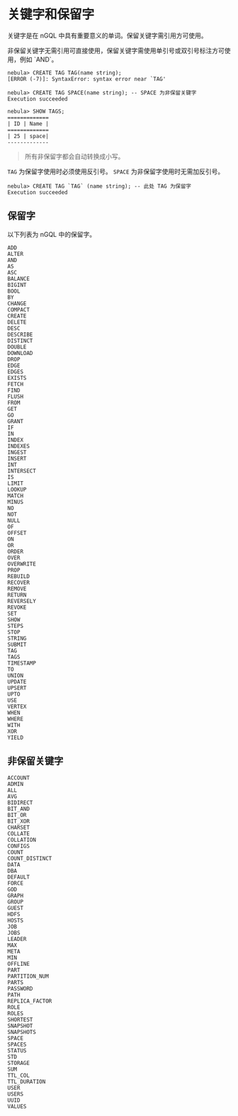 # 关键字和保留字

关键字是在 nGQL 中具有重要意义的单词。保留关键字需引用方可使用。

非保留关键字无需引用可直接使用，保留关键字需使用单引号或双引号标注方可使用，例如 \`AND\`。

```ngql
nebula> CREATE TAG TAG(name string);
[ERROR (-7)]: SyntaxError: syntax error near `TAG'

nebula> CREATE TAG SPACE(name string); -- SPACE 为非保留关键字
Execution succeeded

nebula> SHOW TAGS;
=============
| ID | Name |
=============
| 25 | space|
-------------
```

> 所有非保留字都会自动转换成小写。

`TAG` 为保留字使用时必须使用反引号。 `SPACE` 为非保留字使用时无需加反引号。

```ngql
nebula> CREATE TAG `TAG` (name string); -- 此处 TAG 为保留字
Execution succeeded
```

## 保留字

以下列表为 nGQL 中的保留字。

```ngql
ADD
ALTER
AND
AS
ASC
BALANCE
BIGINT
BOOL
BY
CHANGE
COMPACT
CREATE
DELETE
DESC
DESCRIBE
DISTINCT
DOUBLE
DOWNLOAD
DROP
EDGE
EDGES
EXISTS
FETCH
FIND
FLUSH
FROM
GET
GO
GRANT
IF
IN
INDEX
INDEXES
INGEST
INSERT
INT
INTERSECT
IS
LIMIT
LOOKUP
MATCH
MINUS
NO
NOT
NULL
OF
OFFSET
ON
OR
ORDER
OVER
OVERWRITE
PROP
REBUILD
RECOVER
REMOVE
RETURN
REVERSELY
REVOKE
SET
SHOW
STEPS
STOP
STRING
SUBMIT
TAG
TAGS
TIMESTAMP
TO
UNION
UPDATE
UPSERT
UPTO
USE
VERTEX
WHEN
WHERE
WITH
XOR
YIELD
```

## 非保留关键字

```ngql
ACCOUNT
ADMIN
ALL
AVG
BIDIRECT
BIT_AND
BIT_OR
BIT_XOR
CHARSET
COLLATE
COLLATION
CONFIGS
COUNT
COUNT_DISTINCT
DATA
DBA
DEFAULT
FORCE
GOD
GRAPH
GROUP
GUEST
HDFS
HOSTS
JOB
JOBS
LEADER
MAX
META
MIN
OFFLINE
PART
PARTITION_NUM
PARTS
PASSWORD
PATH
REPLICA_FACTOR
ROLE
ROLES
SHORTEST
SNAPSHOT
SNAPSHOTS
SPACE
SPACES
STATUS
STD
STORAGE
SUM
TTL_COL
TTL_DURATION
USER
USERS
UUID
VALUES
```
